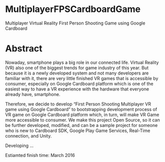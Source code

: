# MultiplayerFPSCardboardGame
Multiplayer Virtual Reality First Person Shooting Game using Google Cardboard

# Abstract
  Nowaday, smartphone plays a big role in our connected life. Virtual Reality (VR) also one of the biggest trends for game industry of this year. But because it is a newly developed system and not many developers are familiar with it, there are very little finished VR games that is accessible by consumer, especially on Google Cardboard platform which is one of the easiest way to have a VR experience with the hardware that everyone already have, smartphone.

  Therefore, we decide to develop “First Person Shooting Multiplayer VR game using Google Cardboard” to bootstrapping development process of VR game on Google Cardboard platform which, in turn, will make VR Game more accessible to consumer. We make this project Open Source, so it can be further developed, modified, and can be a sample project for someone who is new to Cardboard SDK, Google Play Game Services, Real-Time connection, and Unity.

Developing ...

Estiamted finish time: March 2016
